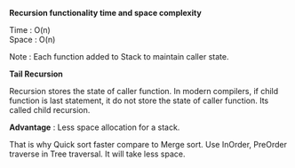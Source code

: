**Recursion functionality time and space complexity**

Time : O(n)   
Space : O(n) 

Note : Each function added to Stack to maintain caller state.

**Tail Recursion**

Recursion stores the state of caller function.
In modern compilers, if child function is last statement, it do not store the state of caller function. 
Its called child recursion. 

**Advantage** : Less space allocation for a stack. 

That is why Quick sort faster compare to Merge sort.
Use InOrder, PreOrder traverse in Tree traversal. It will take less space.

